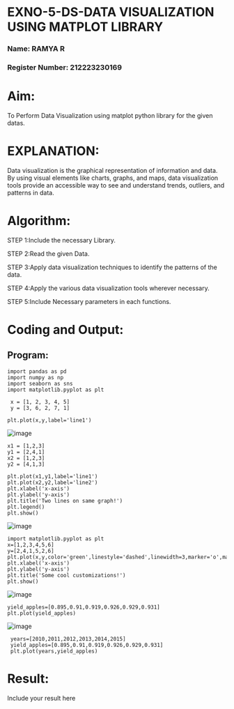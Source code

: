 # EXNO-5-DS-DATA VISUALIZATION USING MATPLOT LIBRARY

### Name: RAMYA R
### Register Number: 212223230169

# Aim:
  To Perform Data Visualization using matplot python library for the given datas.

# EXPLANATION:
Data visualization is the graphical representation of information and data. By using visual elements like charts, graphs, and maps, data visualization tools provide an accessible way to see and understand trends, outliers, and patterns in data.

# Algorithm:
STEP 1:Include the necessary Library.

STEP 2:Read the given Data.

STEP 3:Apply data visualization techniques to identify the patterns of the data.

STEP 4:Apply the various data visualization tools wherever necessary.

STEP 5:Include Necessary parameters in each functions.

# Coding and Output:
## Program:
```
import pandas as pd
import numpy as np
import seaborn as sns
import matplotlib.pyplot as plt
```

```
 x = [1, 2, 3, 4, 5]
 y = [3, 6, 2, 7, 1]
```

```
plt.plot(x,y,label='line1')
```

![image](https://github.com/user-attachments/assets/8c8f9955-40f3-40b4-a3b9-5d2af6d7f7f9)

```
x1 = [1,2,3]
y1 = [2,4,1]
x2 = [1,2,3]
y2 = [4,1,3]
```

```
plt.plot(x1,y1,label='line1')
plt.plot(x2,y2,label='line2')
plt.xlabel('x-axis')
plt.ylabel('y-axis')
plt.title('Two lines on same graph!')
plt.legend()
plt.show()
```

![image](https://github.com/user-attachments/assets/f0b263ed-da5b-4309-937c-d407f1ecbca5)

```
import matplotlib.pyplot as plt
x=[1,2,3,4,5,6]
y=[2,4,1,5,2,6]
plt.plot(x,y,color='green',linestyle='dashed',linewidth=3,marker='o',markerfacecolor='blue',markersize=12)
plt.xlabel('x-axis')
plt.ylabel('y-axis')
plt.title('Some cool customizations!')
plt.show()
```

![image](https://github.com/user-attachments/assets/f6db9731-5e21-4d3d-9207-7a458cc382ba)

```
yield_apples=[0.895,0.91,0.919,0.926,0.929,0.931]
plt.plot(yield_apples)
```

![image](https://github.com/user-attachments/assets/2cf9156f-8e84-46e5-bc58-1c17d6800742)

```
 years=[2010,2011,2012,2013,2014,2015]
 yield_apples=[0.895,0.91,0.919,0.926,0.929,0.931]
 plt.plot(years,yield_apples)
```

# Result:
 Include your result here
